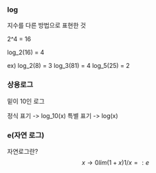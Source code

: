 ### log

지수를 다른 방법으로 표현한 것

2^4 = 16

log_2(16) = 4

ex)
log_2(8) = 3
log_3(81) = 4
log_5(25) = 2


### 상용로그
밑이 10인 로그

정식 표기 -> log_10(x)
특별 표기 -> log(x)
### e(자연 로그)
자연로그란?
$$x→0lim​(1+x)1/x=:e$$